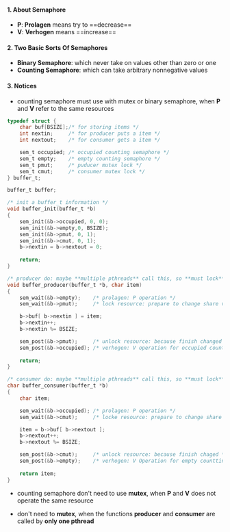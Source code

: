 #### 1. About Semaphore
- **P**: **Prolagen** means try to ==decrease==
- **V**: **Verhogen** means ==increase==

#### 2. Two Basic Sorts Of Semaphores
- **Binary Semaphore**: which never take on values other than zero or one
- **Counting Semaphore**: which can take arbitrary nonnegative values

#### 3. Notices
- counting semaphore must use with mutex or binary semaphore, when **P** and **V** refer to the same resources

```c
typedef struct {
    char buf[BSIZE];/* for storing items */
    int nextin;     /* for producer puts a item */
    int nextout;    /* for consumer gets a item */

    sem_t occupied; /* occupied counting semaphore */
    sem_t empty;    /* empty counting semaphore */
    sem_t pmut;     /* puducer mutex lock */
    sem_t cmut;     /* consumer mutex lock */
} buffer_t;

buffer_t buffer;

/* init a buffer_t information */
void buffer_init(buffer_t *b)
{
    sem_init(&b->occupied, 0, 0);
    sem_init(&b->empty,0, BSIZE);
    sem_init(&b->pmut, 0, 1);
    sem_init(&b->cmut, 0, 1);
    b->nextin = b->nextout = 0;
    
    return;
}

/* producer do: maybe **multiple pthreads** call this, so **must lock** when change ==nextin== */
void buffer_producer(buffer_t *b, char item)
{
    sem_wait(&b->empty);    /* prolagen: P operation */
    sem_wait(&b->pmut);     /* lock resource: prepare to change share variables */

    b->buf[ b->nextin ] = item;
    b->nextin++;
    b->nextin %= BSIZE;

    sem_post(&b->pmut);     /* unlock resource: because finish changed */
    sem_post(&b->occupied); /* verhogen: V operation for occupied countting semaphore */
    
    return;
}

/* consumer do: maybe **multiple pthreads** call this, so **must lock** when change ==nextout== */
char buffer_consumer(buffer_t *b)
{
    char item;

    sem_wait(&b->occupied);	/* prolagen: P operation */
    sem_wait(&b->cmut);     /* locke resource: prepare to change share variables */

    item = b->buf[ b->nextout ];
    b->nextout++;
    b->nextout %= BSIZE;

    sem_post(&b->cmut);     /* unlock resource: because finish chaged */
    sem_post(&b->empty);    /* verhogen: V Operation for empty countting semaphore */
    
    return item;
}

```
-  counting semaphore don't need to use **mutex**, when **P** and **V** does not operate the same resource

-  don't need to **mutex**, when the functions **producer** and **consumer** are called by **only one pthread**

